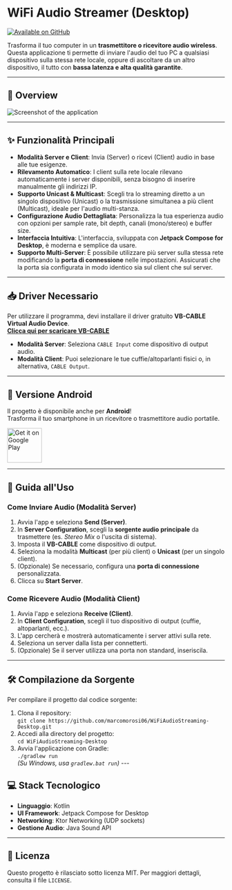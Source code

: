 # WiFi Audio Streamer (Desktop)  
[![Available on GitHub](https://img.shields.io/badge/Available%20on-GitHub-181717?style=for-the-badge&logo=github)](https://github.com/marcomorosi06/WiFiAudioStreaming-Desktop)  

Trasforma il tuo computer in un **trasmettitore o ricevitore audio wireless**.  
Questa applicazione ti permette di inviare l'audio del tuo PC a qualsiasi dispositivo sulla stessa rete locale, oppure di ascoltare da un altro dispositivo, il tutto con **bassa latenza e alta qualità garantite**.  

---

## 📸 Overview  

![Screenshot of the application](INSERT_SCREENSHOT_URL_HERE.png)  

---

## ✨ Funzionalità Principali  
* **Modalità Server e Client**: Invia (Server) o ricevi (Client) audio in base alle tue esigenze.  
* **Rilevamento Automatico**: I client sulla rete locale rilevano automaticamente i server disponibili, senza bisogno di inserire manualmente gli indirizzi IP.  
* **Supporto Unicast & Multicast**: Scegli tra lo streaming diretto a un singolo dispositivo (Unicast) o la trasmissione simultanea a più client (Multicast), ideale per l'audio multi-stanza.  
* **Configurazione Audio Dettagliata**: Personalizza la tua esperienza audio con opzioni per sample rate, bit depth, canali (mono/stereo) e buffer size.  
* **Interfaccia Intuitiva**: L'interfaccia, sviluppata con **Jetpack Compose for Desktop**, è moderna e semplice da usare.  
* **Supporto Multi-Server**: È possibile utilizzare più server sulla stessa rete modificando la **porta di connessione** nelle impostazioni. Assicurati che la porta sia configurata in modo identico sia sul client che sul server.  

---

## 📥 Driver Necessario  
Per utilizzare il programma, devi installare il driver gratuito **VB-CABLE Virtual Audio Device**.  
[**Clicca qui per scaricare VB-CABLE**](https://vb-audio.com/Cable/index.htm)  

* **Modalità Server**: Seleziona `CABLE Input` come dispositivo di output audio.  
* **Modalità Client**: Puoi selezionare le tue cuffie/altoparlanti fisici o, in alternativa, `CABLE Output`.  

---

## 📱 Versione Android  
Il progetto è disponibile anche per **Android**!  
Trasforma il tuo smartphone in un ricevitore o trasmettitore audio portatile.  

<a href="INSERT_ANDROID_PROJECT_LINK_HERE">  
<img src="https://play.google.com/intl/en_us/badges/static/images/badges/en_badge_web_generic.png" alt="Get it on Google Play" height="80">  
</a>  

---

## 🚀 Guida all'Uso  

### Come Inviare Audio (Modalità Server)  
1.  Avvia l'app e seleziona **Send (Server)**.  
2.  In **Server Configuration**, scegli la **sorgente audio principale** da trasmettere (es. *Stereo Mix* o l'uscita di sistema).  
3.  Imposta il **VB-CABLE** come dispositivo di output.  
4.  Seleziona la modalità **Multicast** (per più client) o **Unicast** (per un singolo client).  
5.  (Opzionale) Se necessario, configura una **porta di connessione** personalizzata.  
6.  Clicca su **Start Server**.  

### Come Ricevere Audio (Modalità Client)  
1.  Avvia l'app e seleziona **Receive (Client)**.  
2.  In **Client Configuration**, scegli il tuo dispositivo di output (cuffie, altoparlanti, ecc.).  
3.  L'app cercherà e mostrerà automaticamente i server attivi sulla rete.  
4.  Seleziona un server dalla lista per connetterti.  
5.  (Opzionale) Se il server utilizza una porta non standard, inseriscila.  

---

## 🛠️ Compilazione da Sorgente  

Per compilare il progetto dal codice sorgente:  
1.  Clona il repository:  
    `git clone https://github.com/marcomorosi06/WiFiAudioStreaming-Desktop.git`  
2.  Accedi alla directory del progetto:  
    `cd WiFiAudioStreaming-Desktop`  
3.  Avvia l'applicazione con Gradle:  
    `./gradlew run`  
    *(Su Windows, usa `gradlew.bat run`)* ---

## 💻 Stack Tecnologico  
* **Linguaggio**: Kotlin  
* **UI Framework**: Jetpack Compose for Desktop  
* **Networking**: Ktor Networking (UDP sockets)  
* **Gestione Audio**: Java Sound API  

---

## 📄 Licenza  
Questo progetto è rilasciato sotto licenza MIT. Per maggiori dettagli, consulta il file `LICENSE`.
